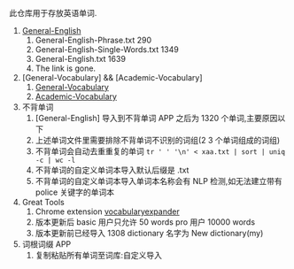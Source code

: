 此仓库用于存放英语单词.
1. [General-English](http://www.englishvocabularyexercises.com/general-vocabulary/index.html) 
   1. General-English-Phrase.txt 290
   2. General-English-Single-Words.txt 1349
   3. General-English.txt 1639
   4. The link is gone.
2. [General-Vocabulary] && [Academic-Vocabulary]
   1. [General-Vocabulary](https://www.englishvocabularyexercises.com/subcategories/0zwuF8q0eHklNDFZJAH9)
   2. [Academic-Vocabulary](https://www.englishvocabularyexercises.com/subcategories/VQvdu2OoscCzjxPk1C5s)
3. 不背单词 
   1. [General-English] 导入到不背单词 APP 之后为 1320 个单词,主要原因以下
   2. 上述单词文件里需要排除不背单词不识别的词组(2 3 个单词组成的词组)
   3. 不背单词会自动去重重复的单词 `tr ' ' '\n' < xaa.txt | sort | uniq -c | wc -l` 
   4. 不背单词的自定义单词本导入默认后缀是 .txt
   5. 不背单词的自定义单词本导入单词本名称会有 NLP 检测,如无法建立带有 police 关键字的单词本
4. Great Tools
   1. Chrome extension [vocabularyexpander](https://vocabularyexpander.site/)
   2. 版本更新后 basic 用户只允许 50 words pro 用户 10000 words
   3. 版本更新前已经导入 1308 dictionary 名字为 New dictionary(my)
5. 词根词缀 APP
   1. 复制粘贴所有单词至词库:自定义导入
